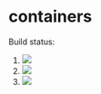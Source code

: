 # containers

Build status:

1. [![](https://github.com/sam9807/containers-project/actions/workflows/tests-binarytree.yml/badge.svg)](https://github.com/sam9807/containers-project/actions?query=workflow%3Atests-binarytree)
1. [![](https://github.com/sam9807/containers-project/workflows/tests-BST/badge.svg)](https://github.com/sam9807/containers-project/actions?query=workflow%3Atests-BST)
1. [![](https://github.com/sam9807/containers-project/actions/workflows/tests-avltree.yml/badge.svg)](https://github.com/sam9807/containers-project/actions?query=workflows%3Atests-tests-avltree)
